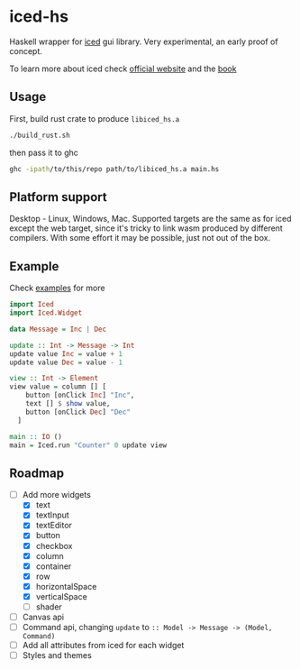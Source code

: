 # iced-hs

Haskell wrapper for [iced](https://github.com/iced-rs/iced) gui library.
Very experimental, an early proof of concept.

To learn more about iced check [official website](https://iced.rs) and the [book](https://book.iced.rs)


## Usage

First, build rust crate to produce `libiced_hs.a`

```bash
./build_rust.sh
```

then pass it to ghc

```bash
ghc -ipath/to/this/repo path/to/libiced_hs.a main.hs
```


## Platform support

Desktop - Linux, Windows, Mac. Supported targets are the same
as for iced except the web target, since it's tricky to link
wasm produced by different compilers. With some effort it
may be possible, just not out of the box.


## Example

Check [examples](./examples) for more

```haskell
import Iced
import Iced.Widget

data Message = Inc | Dec

update :: Int -> Message -> Int
update value Inc = value + 1
update value Dec = value - 1

view :: Int -> Element
view value = column [] [
    button [onClick Inc] "Inc",
    text [] $ show value,
    button [onClick Dec] "Dec"
  ]

main :: IO ()
main = Iced.run "Counter" 0 update view
```


## Roadmap

 - [ ] Add more widgets
   - [x] text
   - [x] textInput
   - [X] textEditor
   - [x] button
   - [x] checkbox
   - [x] column
   - [x] container
   - [x] row
   - [x] horizontalSpace
   - [x] verticalSpace
   - [ ] shader
 - [ ] Canvas api
 - [ ] Command api, changing `update` to `:: Model -> Message -> (Model, Command)`
 - [ ] Add all attributes from iced for each widget
 - [ ] Styles and themes
